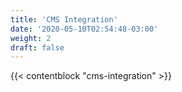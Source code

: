 ```yaml
---
title: 'CMS Integration'
date: '2020-05-10T02:54:48-03:00'
weight: 2
draft: false
---
```


{{< contentblock "cms-integration" >}}
